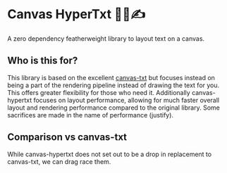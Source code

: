 # Canvas HyperTxt 🚀📐✍

A zero dependency featherweight library to layout text on a canvas.

## Who is this for?

This library is based on the excellent [canvas-txt](https://canvas-txt.geongeorge.com) but focuses instead on being a part of the rendering pipeline instead of drawing the text for you. This offers greater flexibility for those who need it. Additionally canvas-hypertxt focuses on layout performance, allowing for much faster overall layout and rendering performance compared to the original library. Some sacrifices are made in the name of performance (justify).

## Comparison vs canvas-txt

While canvas-hypertxt does not set out to be a drop in replacement to canvas-txt, we can drag race them.
